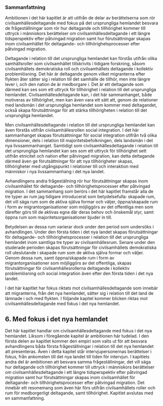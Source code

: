 ### Sammanfattning

Ambitionen i det här kapitlet är att utifrån de delar av berättelserna som rör
civilsamhällesdeltagande med fokus på det ursprungliga hemlandet besvara de
frågeställningar som rör hur deltagande och tillhörighet kommer till uttryck i
människors berättelser om civilsamhällesdeltagande i ett längre tidsperspektiv
efter påtvingad migration samt hur förutsättningar skapas inom civilsamhället för
deltagande- och tillhörighetsprocesser efter påtvingad migration.

Deltagande i relation till det ursprungliga hemlandet kan förstås utifrån olika
samhällsroller som civilsamhället tillskrivits i tidigare forskning, såsom
civilsamhällets demokratiska roll och civilsamhällets deltagande i kollektiv
problemlösning. Det här är deltagande genom vilket migranterna efter flykten åter
sätter sig i relation till det samhälle de tillhör, men inte längre lever i, och den
nation de är medborgare i. Det är ett deltagande som därmed kan ses som ett
uttryck för tillhörighet i relation till det ursprungliga hemlandet.
Civilsamhällesdeltagande kan, i det här sammanhanget, både motiveras av
tillhörighet, men kan även vara ett sätt att, genom de relationer med landsmän i
det ursprungliga hemlandet som kommer med deltagandet, också skapa
förutsättningar för att stärka tillhörigheten i relation till det ursprungliga
hemlandet.

Men civilsamhällesdeltagande i relation till det ursprungliga hemlandet kan även
förstås utifrån civilsamhällesrollen social integration. I det här sammanhanget
skapas förutsättningar för social integration utifrån två olika dimensioner, dels i
relation till majoritetsbefolkningen, dels landsmän i det nya livssammanhanget.
Samtidigt som civilsamhällesdeltagande i relation till det ursprungliga hemlandet
kan ses som ett uttryck för tillhörighet sett utifrån etnicitet och nation efter
påtvingad migration, kan detta deltagande därmed även ge förutsättningar för att
nya tillhörigheter skapas, tillhörigheter med utgångspunkt i relationer till och
interaktion med människor i nya livssammanhang i det nya landet.


Avhandlingens andra frågeställning rör hur förutsättningar skapas inom
civilsamhället för deltagande- och tillhörighetsprocesser efter påtvingad
migration. I det sammanhang som berörs i det här kapitlet framstår alla de tre
typer av rum jag tidigare introducerat som betydelsefulla: skapade rum, det vill
säga rum som de aktiva själva formar och väljer, öppna/skapade rum i form av
migrantorganisationer som möjliggörs av det offentliga men som därefter görs till
de aktivas egna där deras behov och önskemål styr, samt öppna rum som
majoritetsorganisationer bjuder in till.

Betydelsen av dessa rum varierar dock under den period som undersöks i
avhandlingen. Under den första tiden i det nya landet skapas förutsättningar för
deltagande- och tillhörighetsprocesser i relation till det ursprungliga hemlandet
inom samtliga tre typer av civilsamhällesrum. Senare under den studerade
perioden skapas förutsättningar för civilsamhällets demokratiska roll uteslutande
i skapade rum som de aktiva själva formar och väljer. Genom dessa rum, samt
öppna/skapade rum i form av migrantorganisationer som möjliggörs av det
offentliga, skapas förutsättningar för civilsamhällesrollerna deltagande i kollektiv
problemlösning och social integration även efter den första tiden i det nya landet.

I det här kapitlet har fokus riktats mot civilsamhällesdeltagande som innebär att
migranterna, från det nya hemlandet, sätter sig i relation till det land de lämnade i
och med flykten. I följande kapitel kommer blicken riktas mot
civilsamhällesdeltagande med fokus i det nya hemlandet.


## 6. Med fokus i det nya hemlandet

Det här kapitlet handlar om civilsamhällesdeltagande med fokus i det nya
hemlandet. Liksom i föregående kapitel är ambitionen här tudelad. I den första
delen av kapitlet kommer den empiri som valts ut för att besvara avhandlingens
båda första frågeställningar i relation till det nya hemlandet att presenteras. Även
i detta kapitel står intervjupersonernas berättelser i fokus, från ankomsten till det
nya landet till tiden för intervjun. I kapitlets andra del är ambitionen att besvara
samma frågeställningar, det vill säga hur deltagande och tillhörighet kommer till
uttryck i människors berättelser om civilsamhällesdeltagande i ett längre
tidsperspektiv efter påtvingad migration samt hur förutsättningar skapas inom
civilsamhället för deltagande- och tillhörighetsprocesser efter påtvingad
migration. Det innebär ett resonemang som även här förs utifrån civilsamhällets
roller och rum för medborgerligt deltagande, samt tillhörighet. Kapitlet avslutas
med en sammanfattning.

